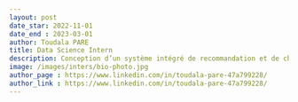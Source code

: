 ```yaml
---
layout: post
date_star: 2022-11-01 
date_end : 2023-03-01
author: Toudala PARE
title: Data Science Intern
description: Conception d’un système intégré de recommandation et de chatbots de recette de plante pourla prise en charge médicale en phytothérapie.
image: /images/inters/bio-photo.jpg
author_page : https://www.linkedin.com/in/toudala-pare-47a799228/
author_link : https://www.linkedin.com/in/toudala-pare-47a799228/
---
```

